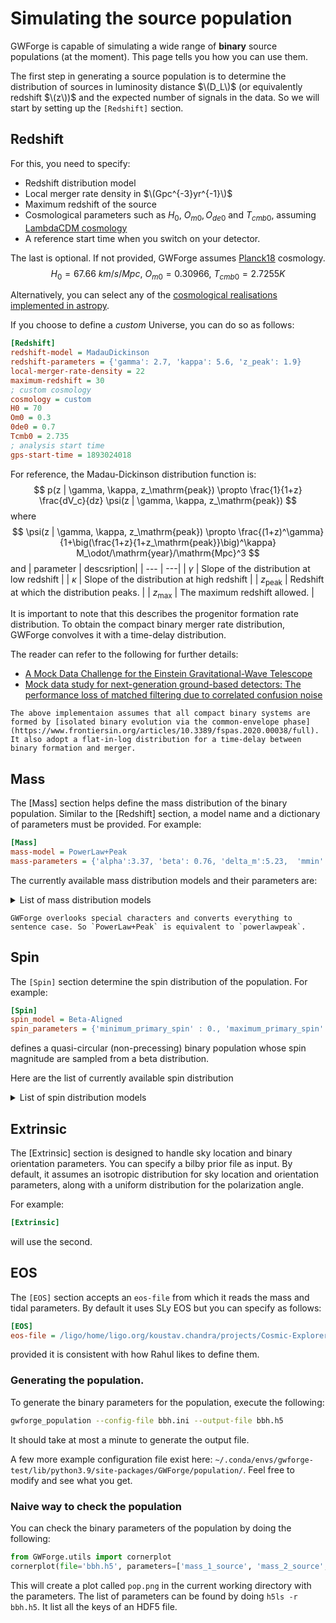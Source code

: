 # Simulating the source population

GWForge is capable of simulating a wide range of **binary** source populations (at the moment). This page tells you how you can use them.

The first step in generating a source population is to determine the distribution of sources in luminosity distance $\(D_L\)$ (or equivalently redshift $\(z\))$ and the expected number of signals in the data. So we will start by setting up the `[Redshift]` section.

## Redshift
 For this, you need to specify:

- Redshift distribution model
- Local merger rate density in $\(Gpc^{-3}yr^{-1}\)$
- Maximum redshift of the source
- Cosmological parameters such as $H_0,~O_{m0}, O_{de0}$ and $T_{cmb0}$, assuming [LambdaCDM cosmology](http://hyperphysics.phy-astr.gsu.edu/hbase/Astro/lambda.html)
- A reference start time when you switch on your detector.

The last is optional. If not provided, GWForge assumes [Planck18](https://docs.astropy.org/en/latest/api/astropy.cosmology.realizations.Planck18.html) cosmology. 
$$
H_0 = 67.66~km/s/Mpc,~O_{m0} = 0.30966,~T_{cmb0} = 2.7255 K
$$

Alternatively, you can select any of the [cosmological realisations implemented in astropy](https://docs.astropy.org/en/stable/cosmology/realizations.html).

If you choose to define a *custom* Universe, you can do so as follows:
```ini
[Redshift]
redshift-model = MadauDickinson
redshift-parameters = {'gamma': 2.7, 'kappa': 5.6, 'z_peak': 1.9}
local-merger-rate-density = 22
maximum-redshift = 30
; custom cosmology
cosmology = custom 
H0 = 70
Om0 = 0.3
0de0 = 0.7
Tcmb0 = 2.735
; analysis start time
gps-start-time = 1893024018
```


For reference, the Madau-Dickinson distribution function is:
$$
p(z | \gamma, \kappa, z_\mathrm{peak}) \propto \frac{1}{1+z} \frac{dV_c}{dz} \psi(z | \gamma, \kappa, z_\mathrm{peak})
$$
where
$$
\psi(z | \gamma, \kappa, z_\mathrm{peak}) \propto \frac{(1+z)^\gamma}{1+\big(\frac{1+z}{1+z_\mathrm{peak}}\big)^\kappa} M_\odot/\mathrm{year}/\mathrm{Mpc}^3
$$
and
| parameter | descsription| 
| --- | ---|
| $\gamma$ | Slope of the distribution at low redshift |
| $\kappa$ | Slope of the distribution at high redshift |
| $z_\textrm{peak}$ | Redshift at which the distribution peaks. |
| $z_\textrm{max}$ | The maximum redshift allowed. |

It is important to note that this describes the progenitor formation rate distribution. To obtain the compact binary merger rate distribution, GWForge convolves it with a time-delay distribution.

 The reader can refer to the following for further details:
* [A Mock Data Challenge for the Einstein Gravitational-Wave Telescope](https://inspirehep.net/literature/1084847)
* [Mock data study for next-generation ground-based detectors: The performance loss of matched filtering due to correlated confusion noise](https://inspirehep.net/literature/2148213)


```{note}
The above implementaion assumes that all compact binary systems are formed by [isolated binary evolution via the common-envelope phase](https://www.frontiersin.org/articles/10.3389/fspas.2020.00038/full). It also adopt a flat-in-log distribution for a time-delay between binary formation and merger.
```

## Mass
The [Mass] section helps define the mass distribution of the binary population. Similar to the [Redshift] section, a model name and a dictionary of parameters must be provided. For example:

```ini
[Mass]
mass-model = PowerLaw+Peak
mass-parameters = {'alpha':3.37, 'beta': 0.76, 'delta_m':5.23,  'mmin':4.89, 'mmax':88.81, 'lam':0.04, 'mpp': 33.60, 'sigpp':4.59}
```


The currently available mass distribution models and their parameters are:
<details>
  <summary>List of mass distribution models</summary>

  | Model Name | Parameters | Description | 
  | ---|---| ---| 
  |[`PowerLaw+Peak`](https://colmtalbot.github.io/gwpopulation/_autosummary/gwpopulation.models.mass.SinglePeakSmoothedMassDistribution.html#gwpopulation.models.mass.SinglePeakSmoothedMassDistribution)| `alpha, beta, mmin, mmax, lam, mpp, sigpp, delta_m` | Powerlaw + peak model for two-dimensional mass distribution with low mass smoothing.
  |[`MultiPeak`](https://colmtalbot.github.io/gwpopulation/_autosummary/gwpopulation.models.mass.MultiPeakSmoothedMassDistribution.html#gwpopulation.models.mass.MultiPeakSmoothedMassDistribution)| `alpha, beta, mmin, mmax, lam, lam_1, mpp_1, mpp_2, sigpp_1, sigp_2, delta_m` | Powerlaw + two peak model for two-dimensional mass distribution with low mass smoothing.
  |[`BrokenPowerLaw`](https://colmtalbot.github.io/gwpopulation/_autosummary/gwpopulation.models.mass.BrokenPowerLawSmoothedMassDistribution.html#gwpopulation.models.mass.BrokenPowerLawSmoothedMassDistribution)| `alpha_1, alpha_2, beta, break_fraction, mmin, mmax, delta_m` | Broken power law for two-dimensional mass distribution with low mass smoothing. |
  |`UniformSecondary`| `alpha, beta, delta_m, mmin, mmax, 88.81, lam, mpp, sigpp, minimum_secondary_mass, maximum_secondary_mass` | PowerLaw + Peak for primary mass and uniform for secondary |
  |`DoubleGaussian`| `mu_1, sigma_1, mu_2, sigma_2, breaking_fraction, mmin, mmax` | Truncated Gaussian distribution for primary and secondary
  |`LogNormal`| `mu, sigma` | Log-normal distribution with mean mu and width sigma for primary and secondary | 
  |`PowerLawDipBreak`|`mmin, mmax, alpha_1, alpha_2, gamma_low, gamma_high, eta_low, eta_high, A, n` | Extension of power law break model |
  |`PowerLaw`| `alpha_1, mmin, mmax`  | Power law with bounds and alpha, spectral index for primary and secondary |      

The parameter names are heavily dependent on gwpopulation and bilby. Thus, it is essential to keep track of definition changes.

For more details, refer to the following publications:
* [Binary Black Hole Population Properties Inferred from the First and Second Observing Runs of Advanced LIGO and Advanced Virgo](https://inspirehep.net/literature/1706043)
* [Population Properties of Compact Objects from the Second LIGO-Virgo Gravitational-Wave Transient Catalog](https://inspirehep.net/literature/1826636)
* [Population of Merging Compact Binaries Inferred Using Gravitational Waves through GWTC-3](https://inspirehep.net/literature/1961598)

</details>

```{note}
GWForge overlooks special characters and converts everything to sentence case. So `PowerLaw+Peak` is equivalent to `powerlawpeak`.
```

## Spin
The `[Spin]` section determine the spin distribution of the population. For example:
```ini
[Spin]
spin_model = Beta-Aligned
spin_parameters = {'minimum_primary_spin' : 0., 'maximum_primary_spin':  0.99, 'minimum_secondary_spin' : 0., 'maximum_secondary_spin' : 0.5, 'mu_chi' : 0.26, 'sigma_squared_chi' : 0.02}
```
defines a quasi-circular (non-precessing) binary population whose spin magnitude are sampled from a beta distribution.

Here are the list of currently available spin distribution

<details>
  <summary>List of spin distribution models</summary>

  |Model | Parameters | Description|
  |---|---|---|
  |`Non-spinning`| `None` | Non-spinning 
  |`Aligned`| `minimum_primary_spin, minimum_secondary_spin, maximum_primary_spin, maximum_secondary_spin` | [Aligned spin distribution Bilby-style](https://lscsoft.docs.ligo.org/bilby/api/bilby.gw.prior.AlignedSpin.html#bilby.gw.prior.AlignedSpin)| 
  |`Aligned-Bilby`|`minimum_primary_spin, minimum_secondary_spin, maximum_primary_spin, maximum_secondary_spin` | [Aligned spin distribution Bilby-style](https://lscsoft.docs.ligo.org/bilby/api/bilby.gw.prior.AlignedSpin.html#bilby.gw.prior.AlignedSpin)|
  |`Aligned-Uniform`| `minimum_primary_spin, minimum_secondary_spin, maximum_primary_spin, maximum_secondary_spin` | Aligned component of spins are sampled from uniform distribution|
  |`Beta-Aligned`| `minimum_primary_spin, minimum_secondary_spin, maximum_primary_spin, maximum_secondary_spin, mu_chi, sigma_squared_chi`| Bilby style aligned spin distribution Bilby-style with spin magnitudes obeying Beta distribution |
  |`Aligned-Gaussian-Uniform`| `minimum_primary_spin, minimum_secondary_spin, maximum_primary_spin, maximum_secondary_spin,mu_chi_1, sigma_chi_1` | Aligned component of primary is sampled from Truncated Gaussian and secondary from uniform |
  |`Isotropic`| `minimum_primary_spin, minimum_secondary_spin, maximum_primary_spin, maximum_secondary_spin` | Spin Magnitudes sampled from Uniform distribution + Isotropic distribution of spin angles |
  |`Isotropic-Beta`| `minimum_primary_spin, minimum_secondary_spin, maximum_primary_spin, maximum_secondary_spin, mu_chi, sigma_squared_chi` | Spin Magnitudes sampled from Beta distribution. Isotropic distribution of spin angles
  |`Isotropic-Beta_Gaussian`| `minimum_primary_spin, minimum_secondary_spin, maximum_primary_spin, maximum_secondary_spin, mu_chi, sigma_squared_chi, sigma_t` | Spin magnitudes sampled from Beta distribution. Truncated Gaussian distribution for cosine tilt angles.
  |`Isotropic-Beta_Gaussian_Uniform`| `minimum_primary_spin, minimum_secondary_spin, maximum_primary_spin, maximum_secondary_spin, mu_chi, sigma_squared_chi, sigma_t, xi_spin` | Spin magnitudes sampled from Beta distribution. Fraction of the binaries are has cosine tilt angles from Truncated Gaussian distribution and rest from uniform distribution between (-1,1)|
  | `Default` | `minimum_primary_spin, minimum_secondary_spin, maximum_primary_spin, maximum_secondary_spin, mu_chi, sigma_squared_chi, sigma_t, xi_spin` | Same as `Isotropic-Beta_Gaussian_Uniform` |

For more details, refer to the following publications:
* [Binary Black Hole Population Properties Inferred from the First and Second Observing Runs of Advanced LIGO and Advanced Virgo](https://inspirehep.net/literature/1706043)
* [Population Properties of Compact Objects from the Second LIGO-Virgo Gravitational-Wave Transient Catalog](https://inspirehep.net/literature/1826636)
* [Population of Merging Compact Binaries Inferred Using Gravitational Waves through GWTC-3](https://inspirehep.net/literature/1961598)

</details>

## Extrinsic
The [Extrinsic] section is designed to handle sky location and binary orientation parameters. You can specify a bilby prior file as input. By default, it assumes an isotropic distribution for sky location and orientation parameters, along with a uniform distribution for the polarization angle.

For example:
```ini
[Extrinsic]
```
will use the second.

## EOS
The `[EOS]` section accepts an `eos-file` from which it reads the mass and tidal parameters. By default it uses SLy EOS but you can specify as follows:
```ini
[EOS]
eos-file = /ligo/home/ligo.org/koustav.chandra/projects/Cosmic-Explorer-MDC/gwforge/GWForge/inject/eos_tables/TOVSeq_SLy.dat
```
provided it is consistent with how Rahul likes to define them.

### Generating the population.

To generate the binary parameters for the population, execute the following:
```bash
gwforge_population --config-file bbh.ini --output-file bbh.h5
```
It should take at most a minute to generate the output file.

A few more example configuration file exist here: `~/.conda/envs/gwforge-test/lib/python3.9/site-packages/GWForge/population/`. Feel free to modify and see what you get.

### Naive way to check the population
You can check the binary parameters of the population by doing the following:
```python
from GWForge.utils import cornerplot
cornerplot(file='bbh.h5', parameters=['mass_1_source', 'mass_2_source', 'spin_1z','spin_2z',  'redshift'], save='pop.png')
```
This will create a plot called `pop.png` in the current working directory with the parameters. The list of parameters can be found by doing `h5ls -r bbh.h5`. It list all the keys of an HDF5 file.


